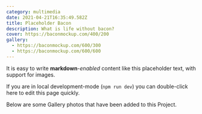 ```yaml
---
category: multimedia
date: 2021-04-21T16:35:49.582Z
title: Placeholder Bacon
description: What is life without bacon?
cover: https://baconmockup.com/400/200
gallery:
  - https://baconmockup.com/600/300
  - https://baconmockup.com/600/600
---
```


It is easy to write **markdown**-*enabled* content like this placeholder text, with support for images.

If you are in local development-mode (`npm run dev`) you can double-click here to edit this page quickly.

Below are some Gallery photos that have been added to this Project.
